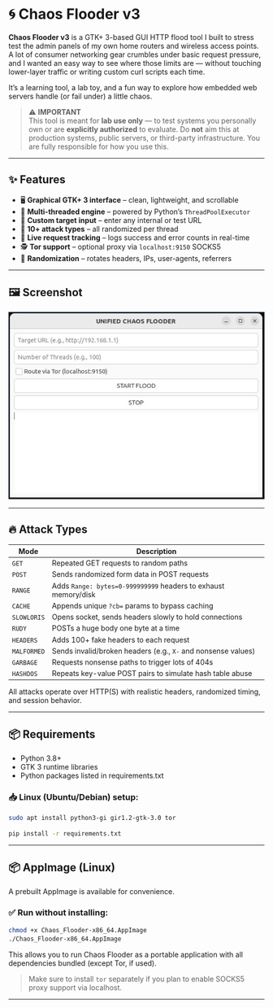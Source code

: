 # 🌀 Chaos Flooder v3

**Chaos Flooder v3** is a GTK+ 3-based GUI HTTP flood tool I built to stress test the admin panels of my own home routers and wireless access points. A lot of consumer networking gear crumbles under basic request pressure, and I wanted an easy way to see where those limits are — without touching lower-layer traffic or writing custom curl scripts each time.

It’s a learning tool, a lab toy, and a fun way to explore how embedded web servers handle (or fail under) a little chaos.

> ⚠️ **IMPORTANT**  
> This tool is meant for **lab use only** — to test systems you personally own or are **explicitly authorized** to evaluate. Do **not** aim this at production systems, public servers, or third-party infrastructure. You are fully responsible for how you use this.

---

## ✨ Features

- 🖥️ **Graphical GTK+ 3 interface** – clean, lightweight, and scrollable  
- 🔁 **Multi-threaded engine** – powered by Python’s `ThreadPoolExecutor`  
- 🎯 **Custom target input** – enter any internal or test URL  
- 🧠 **10+ attack types** – all randomized per thread  
- 🧵 **Live request tracking** – logs success and error counts in real-time  
- 🕵️ **Tor support** – optional proxy via `localhost:9150` SOCKS5  
- 🎲 **Randomization** – rotates headers, IPs, user-agents, referrers  

---

## 🖼️ Screenshot

![Chaos Flooder UI](chaos_flooder.jpg)

---

## 🔥 Attack Types

| Mode        | Description |
|-------------|-------------|
| `GET`        | Repeated GET requests to random paths |
| `POST`       | Sends randomized form data in POST requests |
| `RANGE`      | Adds `Range: bytes=0-999999999` headers to exhaust memory/disk |
| `CACHE`      | Appends unique `?cb=` params to bypass caching |
| `SLOWLORIS`  | Opens socket, sends headers slowly to hold connections |
| `RUDY`       | POSTs a huge body one byte at a time |
| `HEADERS`    | Adds 100+ fake headers to each request |
| `MALFORMED`  | Sends invalid/broken headers (e.g., `X-` and nonsense values) |
| `GARBAGE`    | Requests nonsense paths to trigger lots of 404s |
| `HASHDOS`    | Repeats key-value POST pairs to simulate hash table abuse |

All attacks operate over HTTP(S) with realistic headers, randomized timing, and session behavior.

---

## 📦 Requirements

- Python 3.8+  
- GTK 3 runtime libraries  
- Python packages listed in requirements.txt  

### 📥 Linux (Ubuntu/Debian) setup:

```bash
sudo apt install python3-gi gir1.2-gtk-3.0 tor
```

```bash
pip install -r requirements.txt
```

---

## 📦 AppImage (Linux)

A prebuilt AppImage is available for convenience.

### ✅ Run without installing:

```bash
chmod +x Chaos_Flooder-x86_64.AppImage
./Chaos_Flooder-x86_64.AppImage
```

This allows you to run Chaos Flooder as a portable application with all dependencies bundled (except Tor, if used).

> Make sure to install `tor` separately if you plan to enable SOCKS5 proxy support via localhost.

---
